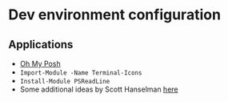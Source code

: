 # Dev environment configuration

## Applications

- [Oh My Posh](https://ohmyposh.dev/docs/)
- `Import-Module -Name Terminal-Icons`
- `Install-Module PSReadLine`
- Some additional ideas by Scott Hanselman [here](https://www.youtube.com/watch?v=VT2L1SXFq9U&ab_channel=ScottHanselman)


